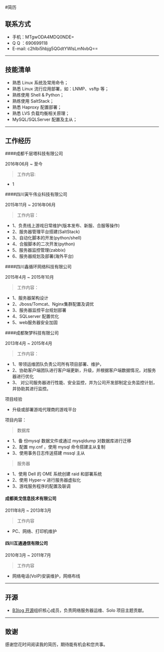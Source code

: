 #简历

## 联系方式

 * 手机：MTgwODA4MDQ0NDE=
 * Q Q ：690699118
 * E-mail: c2hlbi5hbjg5QGdtYWlsLmNvbQ==

---

## 技能清单

- 熟悉 Linux 系统及常用命令；
- 熟悉 Linux 流行应用部署，如：LNMP、vsftp 等；
- 熟练使用 Shell & Python；
- 熟练使用 SaltStack；
- 熟悉 Haproxy 配置部署；
- 熟悉 LVS 负载均衡相关原理；
- MySQL/SQLServer 配置及主从；

---

## 工作经历
####成都千层塔科技有限公司

2016年06月 ~ 至今
> 工作内容:
- 1

####四川寅午伟业科技有限公司

2015年11月 ~ 2016年06月
> 工作内容：

- 1、负责线上游戏日常维护(版本发布、新服、合服等操作)
- 2、服务器管理平台搭建(SaltStack)
- 3、自动化脚本的开发(python/shell)
- 4、合服脚本的二次开发(python)
- 5、服务器监控管理(zabbix)
- 6、服务器规划及部署(海外平台)

####四川鑫循环网络科技有限公司

2015年4月 ~ 2015年10月

> 工作内容：

- 1、服务器架构设计
- 2、Jboss/Tomcat、Nginx集群配置及调优
- 3、服务器监控平台规划部署
- 4、SQLserver 配置优化
- 5、web服务器安全加固


####成都聚梦科技有限公司

 2013年4月 ~ 2015年4月

> 工作内容：

- 1、带领运维团队负责公司所有项目部署、维护，
- 2、协助客户端团队进行客户端更新，升级，并根据客户端数据情况，对服务器进行优化
- 3、 对公司服务器进行性能、安全监控，并为公司开发部制定业务监控计划，并协助其进行监控。

项目经验

- 升级或部署游戏代理商的游戏平台

项目内容：

> 数据库

- 1、备 份mysql 数据文件或通过 mysqldump 对数据库进行迁移
- 2、配置 my.cnf ，使用 mysql 命令搭建主从复制
- 3、使用事务日志传送搭建 mssql 主从

> 服务器

- 1、使用 Dell 的 OME 系统创建 raid 和部署系统
- 2、使用 Hyper-v 进行服务器虚拟化
- 3、游戏服务程序的配置及联调



#### 成都美戈信息技术有限公司

2011年8月 ~ 2013年3月

> 工作内容

- PC、网络、打印机维护


#### 四川互通通信有限公司

2010年3月 ~ 2011年7月

> 工作内容

- 网络电话(VoIP)安装维护，网络布线

---

## 开源

- [B3log 开源](http://b3log.org)组织核心成员，负责网络服务器运维、Solo 项目主题贡献。

---

## 致谢
感谢您花时间阅读我的简历，期待能有机会和您共事。

